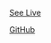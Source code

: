 <a href="$$demo_url$$Resume_Website/v3" class="btn btn-large btn-primary"><i class="icon-eye-open"></i><p>See Live</p></a>
<a href="github.com/gdm" class="btn btn-large btn-success"><i class="icon-github"></i><p>GitHub</p></a>

